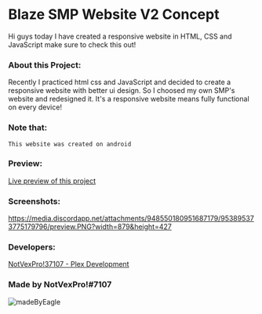 # Blaze SMP Website V2 Concept

Hi guys today I have created a responsive website in HTML, CSS and JavaScript make sure to check this out!




### About this Project:
Recently I practiced html css and JavaScript and decided to create a responsive website with better ui design.
So I choosed my own SMP's website and redesigned it. It's a responsive website means fully functional on every device!

### Note that:
`This website was created on android`

### Preview:
[Live preview of this project](https://blazeesmp.ml/)

### Screenshots:
https://media.discordapp.net/attachments/948550180951687179/953895373775179796/preview.PNG?width=879&height=427

### Developers:
[NotVexPro!37107 - Plex Development](https://dsc.gg/manloje)

### Made by NotVexPro!#7107
![madeByEagle](https://socialify.git.ci/Uknoi/blazeesmp.ml/image?description=1&font=Inter&language=1&owner=1&pattern=Circuit%20Board&stargazers=1&theme=Dark)
